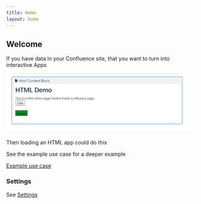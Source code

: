 ```yaml
---
title: Home
layout: home
---
```

## Welcome

If you have data in your Confluence site, that you want to turn into interactive Apps

![Html Demo](Gifs/HtmlDemo.gif)

Then loading an HTML app could do this

See the example use case for a deeper example

[Example use case](ExampleUseCase.html)

### Settings

See [Settings](Explanation.html)